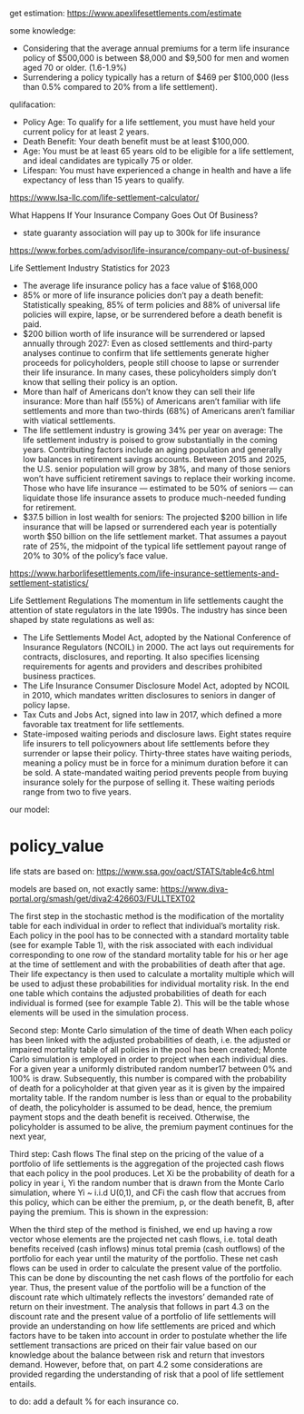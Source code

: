 get estimation:
https://www.apexlifesettlements.com/estimate

some knowledge:
- Considering that the average annual premiums for a term life insurance policy of $500,000 is between $8,000 and $9,500 for men and women aged 70 or older. (1.6-1.9%)
- Surrendering a policy typically has a return of $469 per $100,000 (less than 0.5% compared to 20% from a life settlement). 

qulifacation:
- Policy Age: To qualify for a life settlement, you must have held your current policy for at least 2 years.
- Death Benefit: Your death benefit must be at least $100,000.
- Age: You must be at least 65 years old to be eligible for a life settlement, and ideal candidates are typically 75 or older. 
- Lifespan: You must have experienced a change in health and have a life expectancy of less than 15 years to qualify.

https://www.lsa-llc.com/life-settlement-calculator/


What Happens If Your Insurance Company Goes Out Of Business?
- state guaranty association will pay up to 300k for life insurance

https://www.forbes.com/advisor/life-insurance/company-out-of-business/


Life Settlement Industry Statistics for 2023
- The average life insurance policy has a face value of $168,000
- 85% or more of life insurance policies don’t pay a death benefit: Statistically speaking, 85% of term policies and 88% of universal life policies will expire, lapse, or be surrendered before a death benefit is paid.
- $200 billion worth of life insurance will be surrendered or lapsed annually through 2027: Even as closed settlements and third-party analyses continue to confirm that life settlements generate higher proceeds for policyholders, people still choose to lapse or surrender their life insurance. In many cases, these policyholders simply don’t know that selling their policy is an option.
- More than half of Americans don’t know they can sell their life insurance: More than half (55%) of Americans aren’t familiar with life settlements and more than two-thirds (68%) of Americans aren’t familiar with viatical settlements.
- The life settlement industry is growing 34% per year on average: The life settlement industry is poised to grow substantially in the coming years. Contributing factors include an aging population and generally low balances in retirement savings accounts. Between 2015 and 2025, the U.S. senior population will grow by 38%, and many of those seniors won’t have sufficient retirement savings to replace their working income. Those who have life insurance — estimated to be 50% of seniors — can liquidate those life insurance assets to produce much-needed funding for retirement.
- $37.5 billion in lost wealth for seniors: The projected $200 billion in life insurance that will be lapsed or surrendered each year is potentially worth $50 billion on the life settlement market. That assumes a payout rate of 25%, the midpoint of the typical life settlement payout range of 20% to 30% of the policy’s face value. 

https://www.harborlifesettlements.com/life-insurance-settlements-and-settlement-statistics/

Life Settlement Regulations
The momentum in life settlements caught the attention of state regulators in the
late 1990s. The industry has since been shaped by state regulations as well as:
- The Life Settlements Model Act, adopted by the National Conference of
Insurance Regulators (NCOIL) in 2000. The act lays out requirements for
contracts, disclosures, and reporting. It also specifies licensing requirements
for agents and providers and describes prohibited business practices.
- The Life Insurance Consumer Disclosure Model Act, adopted by NCOIL in
2010, which mandates written disclosures to seniors in danger of policy
lapse.
- Tax Cuts and Jobs Act, signed into law in 2017, which defined a more
favorable tax treatment for life settlements.
- State-imposed waiting periods and disclosure laws. Eight states require life
insurers to tell policyowners about life settlements before they surrender or
lapse their policy. Thirty-three states have waiting periods, meaning a policy
must be in force for a minimum duration before it can be sold. A
state-mandated waiting period prevents people from buying insurance solely
for the purpose of selling it. These waiting periods range from two to five
years.


our model:
# policy_value

life stats are based on:
https://www.ssa.gov/oact/STATS/table4c6.html

models are based on, not exactly same:
https://www.diva-portal.org/smash/get/diva2:426603/FULLTEXT02

The first step in the stochastic method is the modification of the mortality table for each
individual in order to reflect that individual’s mortality risk. Each policy in the pool has
to be connected with a standard mortality table (see for example Table 1), with the risk
associated with each individual corresponding to one row of the standard mortality table
for his or her age at the time of settlement and with the probabilities of death after that
age. Their life expectancy is then used to calculate a mortality multiple which will be
used to adjust these probabilities for individual mortality risk. In the end one table
which contains the adjusted probabilities of death for each individual is formed (see for
example Table 2). This will be the table whose elements will be used in the simulation
process. 

Second step: Monte Carlo simulation of the time of death
When each policy has been linked with the adjusted probabilities of death, i.e. the
adjusted or impaired mortality table of all policies in the pool has been created; Monte
Carlo simulation is employed in order to project when each individual dies. For a given
year a uniformly distributed random number17 between 0% and 100% is draw.
Subsequently, this number is compared with the probability of death for a policyholder
at that given year as it is given by the impaired mortality table. If the random number is
less than or equal to the probability of death, the policyholder is assumed to be dead,
hence, the premium payment stops and the death benefit is received. Otherwise, the
policyholder is assumed to be alive, the premium payment continues for the next year, 

Third step: Cash flows
The final step on the pricing of the value of a portfolio of life settlements is the
aggregation of the projected cash flows that each policy in the pool produces. Let Xi
 be
the probability of death for a policy in year i, Yi
 the random number that is drawn from
the Monte Carlo simulation, where Yi
 ~ i.i.d U(0,1), and CFi
 the cash flow that accrues
from this policy, which can be either the premium, p, or the death benefit, B, after
paying the premium. This is shown in the expression:

When the third step of the method is finished, we end up having a row vector whose
elements are the projected net cash flows, i.e. total death benefits received (cash
inflows) minus total premia (cash outflows) of the portfolio for each year until the
maturity of the portfolio. These net cash flows can be used in order to calculate the
present value of the portfolio. This can be done by discounting the net cash flows of the
portfolio for each year. Thus, the present value of the portfolio will be a function of the
discount rate which ultimately reflects the investors’ demanded rate of return on their
investment. The analysis that follows in part 4.3 on the discount rate and the present
value of a portfolio of life settlements will provide an understanding on how life
settlements are priced and which factors have to be taken into account in order to
postulate whether the life settlement transactions are priced on their fair value based on
our knowledge about the balance between risk and return that investors demand.
However, before that, on part 4.2 some considerations are provided regarding the
understanding of risk that a pool of life settlement entails.

to do:
add a default % for each insurance co. 
